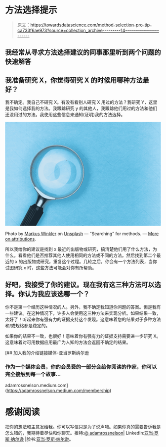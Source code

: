 # 方法选择提示

> 原文：<https://towardsdatascience.com/method-selection-pro-tip-ca733f6ae973?source=collection_archive---------14----------------------->

## 我经常从寻求方法选择建议的同事那里听到两个问题的快速解答

## 我准备研究 X，你觉得研究 X 的时候用哪种方法最好？

我不确定。我自己不研究 X。有没有看别人研究 X 用过的方法？我研究 Y，这里是我如何选择我的方法。我跟踪研究 y 的其他人，我跟踪他们用过的方法和他们还没用过的方法。我使用这些信息来通知(证明)我的方法选择。

![](img/67987f93f7ce5420101267ccee7cdc8b.png)

Photo by [Markus Winkler](https://unsplash.com/@markuswinkler?utm_source=medium&utm_medium=referral) on [Unsplash](https://unsplash.com?utm_source=medium&utm_medium=referral) — “Searching” for methods. — [More on attributions](https://adamrossnelson.medium.com/image-credit-attributions-a24efcc730ad).

所以我给你的建议是找到 x 最近的出版物或研究，搞清楚他们用了什么方法，为什么。看看他们是否推荐其他人使用相同的方法或不同的方法。然后找到第二个最近的 x 的出版物或研究，重复这个过程。几轮之后，你会有一个方法列表，当你试图研究 x 时，这些方法可能会对你有所帮助。

## 好吧，我接受了你的建议。现在我有这三种方法可以选择。你认为我应该选哪一个？

你不是第一个经历这种情况的人。另外，我不确定我知道你问题的答案。但是我有一些建议。在这种情况下，许多人会使用这三种方法来实现分析。如果结果一致，太好了！听起来你有强有力的证据支持这个发现。这意味着您的结果对于多种方法和/或规格都是稳定的。

如果你的结果不一致，也很好！意味着你有强有力的证据支持需要进一步研究 X。这意味着对可用数据应用最广为人知的方法会返回不确定的结果。

[](https://adamrossnelson.medium.com/membership) [## 加入我的介绍链接媒体-亚当罗斯纳尔逊

### 作为一个媒体会员，你的会员费的一部分会给你阅读的作家，你可以完全接触到每一个故事…

adamrossnelson.medium.com](https://adamrossnelson.medium.com/membership) 

# 感谢阅读

把你的想法和主意发给我。你可以写信只是为了说声嗨。如果你真的需要告诉我是怎么错的，我期待着尽快和你聊天。推特:[@ adamrossnelson](https://twitter.com/adamrossnelson)| LinkedIn:[亚当·罗斯·纳尔逊](http://www.linkedin.com/in/arnelson) |脸书:[亚当·罗斯·纳尔逊](http://www.facebook.com/adamrossnelson)。
